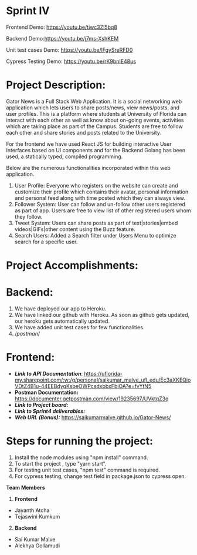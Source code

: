 # Sprint IV

Frontend Demo: https://youtu.be/tiwc3ZI5bq8

Backend Demo:https://youtu.be/j7ms-XshKEM

Unit test cases Demo: https://youtu.be/lFgySreRFD0

Cypress Testing Demo: https://youtu.be/rK9bnIE48us

# Project Description:
Gator News is a Full Stack Web Application. It is a social networking web application which lets users to share posts/news, view news/posts, and user profiles. This is a platform where students at University of Florida can interact with each other as well as know about on-going events, activities which are taking place as part of the Campus. Students are free to follow each other and share stories and posts related to the University. 

For the frontend we have used React JS for building interactive User Interfaces based on UI components and for the Backend Golang has been used, a statically typed, compiled programming.

Below are the numerous functionalities incorporated within this web application. 
  
1.  User Profile: Everyone who registers on the website can create and customize their profile which contains their avatar, personal information and personal feed along with time posted which they can always view.
2.	Follower System: User can follow and un-follow other users registered as part of app. Users are free to view list of other registered users whom they follow.
3.	Tweet System: Users can share posts as part of text|stories|embed videos|GIFs|other content using the Buzz feature. 
4.	Search Users: Added a Search filter under Users Menu to optimize search for a specific user.

# Project Accomplishments:
# Backend:
1. We have deployed our app to Heroku.
2. We have linked our github with Heroku. As soon as github gets updated, our heroku gets automatically updated.
3. We have added unit test cases for few functionalities.
4. /*postman*/
 
# Frontend:



* ***Link to API Documentation***: https://uflorida-my.sharepoint.com/:w:/g/personal/saikumar_malve_ufl_edu/Ec3aXKEQioVDtZ4B1u-44EEBdyqKsbeOWPcsdxbbxFbiOA?e=fvYtN5
* **Postman Documentation:** https://documenter.getpostman.com/view/19235697/UVktqZ3q
* ***Link to Project board:***
* ***Link to Sprint4 deliverables:***
* ***Web URL (Bonus):*** https://saikumarmalve.github.io/Gator-News/

# Steps for running the project:
1. Install the node modules using "npm install" command.
2. To start the project , type "yarn start".
3. For testing unit test cases, "npm test" command is required.
4. For cypress testing, change test field in package.json to cypress open.


**Team Members** 
1. **Frontend**
* Jayanth Atcha
* Tejaswini Kumkum
2. **Backend**
* Sai Kumar Malve
* Alekhya Gollamudi 



